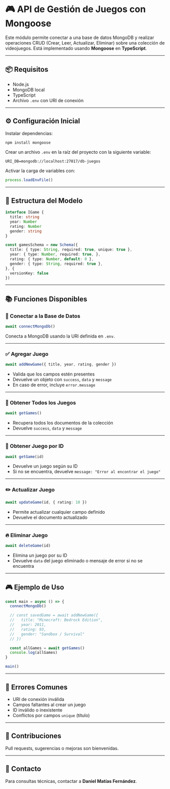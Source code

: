 # 🎮 API de Gestión de Juegos con Mongoose

Este módulo permite conectar a una base de datos MongoDB y realizar operaciones CRUD (Crear, Leer, Actualizar, Eliminar) sobre una colección de videojuegos. Está implementado usando **Mongoose** en **TypeScript**.

---

## 📦 Requisitos

- Node.js  
- MongoDB local  
- TypeScript  
- Archivo `.env` con URI de conexión  

---

## ⚙️ Configuración Inicial

Instalar dependencias:

```bash
npm install mongoose
```

Crear un archivo `.env` en la raíz del proyecto con la siguiente variable:

```
URI_DB=mongodb://localhost:27017/db-juegos
```

Activar la carga de variables con:

```ts
process.loadEnvFile()
```

---

## 📖 Estructura del Modelo

```ts
interface IGame {
  title: string
  year: Number
  rating: Number
  gender: string
}

const gamesSchema = new Schema({
  title: { type: String, required: true, unique: true },
  year: { type: Number, required: true, },
  rating: { type: Number, default: 0 },
  gender: { type: String, required: true },
}, {
  versionKey: false
})
```

---

## 📚 Funciones Disponibles

### 🔗 Conectar a la Base de Datos

```ts
await connectMongoDb()
```

Conecta a MongoDB usando la URI definida en `.env`.

---

### ✅ Agregar Juego

```ts
await addNewGame({ title, year, rating, gender })
```

- Valida que los campos estén presentes  
- Devuelve un objeto con `success`, `data` y `message`  
- En caso de error, incluye `error.message`  

---

### 📜 Obtener Todos los Juegos

```ts
await getGames()
```

- Recupera todos los documentos de la colección  
- Devuelve `success`, `data` y `message`  

---

### 📃 Obtener Juego por ID

```ts
await getGame(id)
```

- Devuelve un juego según su ID  
- Si no se encuentra, devuelve `message: "Error al encontrar el juego"`  

---

### ✏️ Actualizar Juego

```ts
await updateGame(id, { rating: 10 })
```

- Permite actualizar cualquier campo definido  
- Devuelve el documento actualizado  

---

### 🔥 Eliminar Juego

```ts
await deleteGame(id)
```

- Elimina un juego por su ID  
- Devuelve `data` del juego eliminado o mensaje de error si no se encuentra  

---

## 🎮 Ejemplo de Uso

```ts
const main = async () => {
  connectMongoDb()

  // const savedGame = await addNewGame({
  //   title: "Minecraft: Bedrock Edition",
  //   year: 2011,
  //   rating: 93,
  //   gender: "Sandbox / Survival"
  // })

  const allGames = await getGames()
  console.log(allGames)
}

main()
```

---

## 📆 Errores Comunes

- URI de conexión inválida  
- Campos faltantes al crear un juego  
- ID inválido o inexistente  
- Conflictos por campos `unique` (título)  

---

## 🤖 Contribuciones

Pull requests, sugerencias o mejoras son bienvenidas.

---

## 📧 Contacto

Para consultas técnicas, contactar a **Daniel Matías Fernández**.
